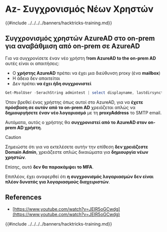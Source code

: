 # Az- Συγχρονισμός Νέων Χρηστών

{{#include ../../../../banners/hacktricks-training.md}}

## Συγχρονισμός χρηστών AzureAD στο on-prem για αναβάθμιση από on-prem σε AzureAD

Για να συγχρονίσετε έναν νέο χρήστη f**rom AzureAD to the on-prem AD** αυτές είναι οι απαιτήσεις:

- Ο **χρήστης AzureAD** πρέπει να έχει μια διεύθυνση proxy (ένα **mailbox**)
- Η άδεια δεν απαιτείται
- Δεν πρέπει **να έχει ήδη συγχρονιστεί**
```powershell
Get-MsolUser -SerachString admintest | select displayname, lastdirsynctime, proxyaddresses, lastpasswordchangetimestamp | fl
```
Όταν βρεθεί ένας χρήστης όπως αυτοί στο AzureAD, για να **έχετε πρόσβαση σε αυτόν από το on-prem AD** χρειάζεται απλώς να **δημιουργήσετε έναν νέο λογαριασμό** με τη **proxyAddress** το SMTP email.

Αυτόματα, αυτός ο χρήστης θα **συγχρονιστεί από το AzureAD στον on-prem AD χρήστη**.

> [!CAUTION]
> Σημειώστε ότι για να εκτελέσετε αυτήν την επίθεση **δεν χρειάζεστε Domain Admin**, χρειάζεστε απλώς δικαιώματα για **δημιουργία νέων χρηστών**.
>
> Επίσης, αυτό **δεν θα παρακάμψει το MFA**.
>
> Επιπλέον, έχει αναφερθεί ότι **η συγχρονισμός λογαριασμών δεν είναι πλέον δυνατός για λογαριασμούς διαχειριστών**.

## References

- [https://www.youtube.com/watch?v=JEIR5oGCwdg](https://www.youtube.com/watch?v=JEIR5oGCwdg)

{{#include ../../../../banners/hacktricks-training.md}}
